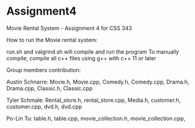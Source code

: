 # Assignment4
Movie Rental System - Assignment 4 for CSS 343


How to run the Movie rental system:

run.sh and valgrind.sh will compile and run the program
To manually compile, compile all c++ files using g++ with c++ 11 or later



Group members contribution:

Austin Schnarre: Movie.h, Movie.cpp, Comedy.h, Comedy.cpp, Drama.h, Drama.cpp, Classic.h, Classic.cpp

Tyler Schmale: Rental_store.h, rental_store.cpp, Media.h, customer.h, customer.cpp, dvd.h, dvd.cpp 

Po-Lin Tu: table.h, table.cpp, movie_collection.h, movie_collection.cpp, 
